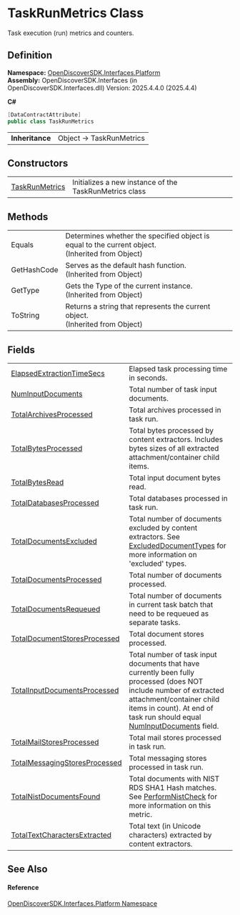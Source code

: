 # TaskRunMetrics Class


Task execution (run) metrics and counters.



## Definition
**Namespace:** <a href="a1e65d49-050f-842a-426e-ba8aab188009">OpenDiscoverSDK.Interfaces.Platform</a>  
**Assembly:** OpenDiscoverSDK.Interfaces (in OpenDiscoverSDK.Interfaces.dll) Version: 2025.4.4.0 (2025.4.4)

**C#**
``` C#
[DataContractAttribute]
public class TaskRunMetrics
```

<table><tr><td><strong>Inheritance</strong></td><td>Object  →  TaskRunMetrics</td></tr>
</table>



## Constructors
<table>
<tr>
<td><a href="4a3f2537-815d-0da3-f47f-a40638f5155d">TaskRunMetrics</a></td>
<td>Initializes a new instance of the TaskRunMetrics class</td></tr>
</table>

## Methods
<table>
<tr>
<td>Equals</td>
<td>Determines whether the specified object is equal to the current object.<br />(Inherited from Object)</td></tr>
<tr>
<td>GetHashCode</td>
<td>Serves as the default hash function.<br />(Inherited from Object)</td></tr>
<tr>
<td>GetType</td>
<td>Gets the Type of the current instance.<br />(Inherited from Object)</td></tr>
<tr>
<td>ToString</td>
<td>Returns a string that represents the current object.<br />(Inherited from Object)</td></tr>
</table>

## Fields
<table>
<tr>
<td><a href="6844fbc6-0d65-cdff-6992-047a3e39dd3d">ElapsedExtractionTimeSecs</a></td>
<td>Elapsed task processing time in seconds.</td></tr>
<tr>
<td><a href="34eca2c4-2859-89d1-cf44-a139649f1ae9">NumInputDocuments</a></td>
<td>Total number of task input documents.</td></tr>
<tr>
<td><a href="00b65cfc-03e3-db48-eb6e-ba69e87de8b8">TotalArchivesProcessed</a></td>
<td>Total archives processed in task run.</td></tr>
<tr>
<td><a href="eb75539e-050c-bf08-d906-613e2199815a">TotalBytesProcessed</a></td>
<td>Total bytes processed by content extractors. Includes bytes sizes of all extracted attachment/container child items.</td></tr>
<tr>
<td><a href="2546352b-9f2b-707b-3528-d00214f84083">TotalBytesRead</a></td>
<td>Total input document bytes read.</td></tr>
<tr>
<td><a href="5a2906bf-0428-31a8-9aa6-9905eb50acb3">TotalDatabasesProcessed</a></td>
<td>Total databases processed in task run.</td></tr>
<tr>
<td><a href="b73bb3b0-7487-7e6a-658e-133519d35fee">TotalDocumentsExcluded</a></td>
<td>Total number of documents excluded by content extractors. See <a href="3d71175b-1c68-135c-d074-98661a21c0f6">ExcludedDocumentTypes</a> for more information on 'excluded' types.</td></tr>
<tr>
<td><a href="81949989-e76f-a9d0-1603-1ab62a4d21ac">TotalDocumentsProcessed</a></td>
<td>Total number of documents processed.</td></tr>
<tr>
<td><a href="87ce7d95-9168-dd63-eb05-922ab5c131ad">TotalDocumentsRequeued</a></td>
<td>Total number of documents in current task batch that need to be requeued as separate tasks.</td></tr>
<tr>
<td><a href="677274d0-6a8a-ccb7-274a-18bf26013281">TotalDocumentStoresProcessed</a></td>
<td>Total document stores processed.</td></tr>
<tr>
<td><a href="0e269fd2-a52e-f737-40b6-5dcd87861291">TotalInputDocumentsProcessed</a></td>
<td>Total number of task input documents that have currently been fully processed (does NOT include number of extracted attachment/container child items in count). At end of task run should equal <a href="34eca2c4-2859-89d1-cf44-a139649f1ae9">NumInputDocuments</a> field.</td></tr>
<tr>
<td><a href="0147ad84-e6d5-319d-7fac-0f54a0cb8a23">TotalMailStoresProcessed</a></td>
<td>Total mail stores processed in task run.</td></tr>
<tr>
<td><a href="472f535f-675a-f5ab-acc4-5068e675df7e">TotalMessagingStoresProcessed</a></td>
<td>Total messaging stores processed in task run.</td></tr>
<tr>
<td><a href="dd36e316-63ef-4c7e-a94c-3124bced58af">TotalNistDocumentsFound</a></td>
<td>Total documents with NIST RDS SHA1 Hash matches. See <a href="9a14d9e6-6d58-1163-4789-91d54fe0dded">PerformNistCheck</a> for more information on this metric.</td></tr>
<tr>
<td><a href="007311a8-fb87-c8b8-0721-49e79c77e4e9">TotalTextCharactersExtracted</a></td>
<td>Total text (in Unicode characters) extracted by content extractors.</td></tr>
</table>

## See Also


#### Reference
<a href="a1e65d49-050f-842a-426e-ba8aab188009">OpenDiscoverSDK.Interfaces.Platform Namespace</a>  

